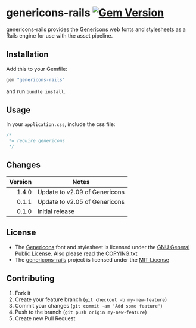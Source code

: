 # genericons-rails [![Gem Version](https://badge.fury.io/rb/genericons-rails.png)](http://badge.fury.io/rb/genericons-rails)

genericons-rails provides the [Genericons](http://genericons.com/) web fonts and stylesheets as a
Rails engine for use with the asset pipeline.

## Installation

Add this to your Gemfile:

```ruby
gem "genericons-rails"
```

and run `bundle install`.

## Usage

In your `application.css`, include the css file:

```css
/*
 *= require genericons
 */
```

## Changes

| Version | Notes                                                                               |
| -------:| ----------------------------------------------------------------------------------- |
|   1.4.0 | Update to v2.09 of Genericons                                                       |
|   0.1.1 | Update to v2.05 of Genericons                                                       |
|   0.1.0 | Initial release                                                                     |

## License

* The [Genericons](http://genericons.com/) font and stylesheet is
  licensed under the [GNU General Public License](http://www.gnu.org/licenses/gpl.txt). Also please
  read the [COPYING.txt](/manuelvanrijn/genericons-rails/blob/master/COPYING.txt)
* The [genericons-rails](https://github.com/manuelvanrijn/genericons-rails) project is licensed
  under the [MIT License](http://opensource.org/licenses/mit-license.html)

## Contributing

1. Fork it
2. Create your feature branch (`git checkout -b my-new-feature`)
3. Commit your changes (`git commit -am 'Add some feature'`)
4. Push to the branch (`git push origin my-new-feature`)
5. Create new Pull Request
